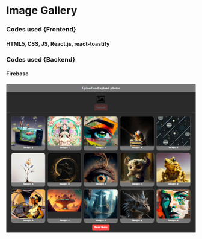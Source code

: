 # Image Gallery
### Codes used {Frontend}
#### HTML5, CSS, JS, React.js, react-toastify
### Codes used {Backend}
#### Firebase
![alt text](https://raw.githubusercontent.com/ramyibrahim-eg/image-gallery/main/screenshot.PNG "Logo Website From React")
